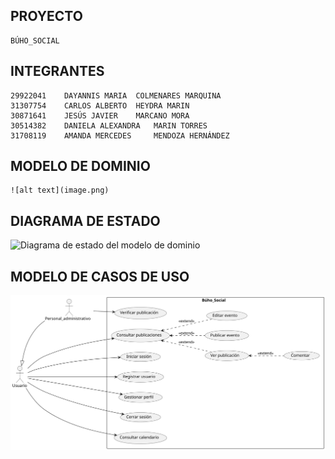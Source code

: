 ## PROYECTO
    BÚHO_SOCIAL

## INTEGRANTES
    29922041	DAYANNIS MARIA	COLMENARES MARQUINA
    31307754	CARLOS ALBERTO	HEYDRA MARIN
    30871641	JESÚS JAVIER	MARCANO MORA
    30514382	DANIELA ALEXANDRA	MARIN TORRES
    31708119	AMANDA MERCEDES 	MENDOZA HERNÁNDEZ 

## MODELO DE DOMINIO
    ![alt text](image.png)

## DIAGRAMA DE ESTADO
![Diagrama de estado del modelo de dominio](./domainModel/stateDiagramIMG.svg)

## MODELO DE CASOS DE USO
![Diagrama de Casos de Uso](./docs/scenariosView/useCaseDiagramIMG.svg)
